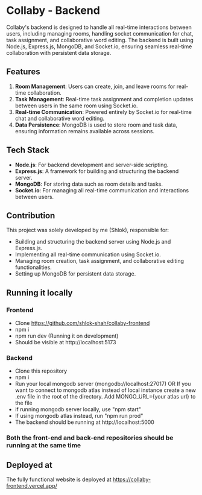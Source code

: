 # Collaby - Backend

Collaby's backend is designed to handle all real-time interactions between users, including managing rooms, handling socket communication for chat, task assignment, and collaborative word editing. The backend is built using Node.js, Express.js, MongoDB, and Socket.io, ensuring seamless real-time collaboration with persistent data storage.

## Features

1. **Room Management**: Users can create, join, and leave rooms for real-time collaboration.
2. **Task Management**: Real-time task assignment and completion updates between users in the same room using Socket.io.
3. **Real-time Communication**: Powered entirely by Socket.io for real-time chat and collaborative word editing.
4. **Data Persistence**: MongoDB is used to store room and task data, ensuring information remains available across sessions.

## Tech Stack

-   **Node.js**: For backend development and server-side scripting.
-   **Express.js**: A framework for building and structuring the backend server.
-   **MongoDB**: For storing data such as room details and tasks.
-   **Socket.io**: For managing all real-time communication and interactions between users.

## Contribution

This project was solely developed by me (Shlok), responsible for:

-   Building and structuring the backend server using Node.js and Express.js.
-   Implementing all real-time communication using Socket.io.
-   Managing room creation, task assignment, and collaborative editing functionalities.
-   Setting up MongoDB for persistent data storage.

## Running it locally
### Frontend

- Clone https://github.com/shlok-shah/collaby-frontend
- npm i
- npm run dev (Running it on development)
- Should be visible at http://localhost:5173
  
### Backend

- Clone this repository
- npm i
- Run your local mongodb server (mongodb://localhost:27017) OR If you want to connect to mongodb atlas instead of local instance create a new .env file in the root of the directory. Add MONGO_URL={your atlas url} to the file
- if running mongodb server locally, use "npm start"
- If using mongodb atlas instead, run "npm run prod"
- The backend should be running at http://localhost:5000

### Both the front-end and back-end repositories should be running at the same time 

## Deployed at

The fully functional website is deployed at https://collaby-frontend.vercel.app/
